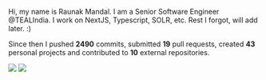 Hi, my name is Raunak Mandal. I am a Senior Software Engineer @TEALIndia. I work on NextJS, Typescript, SOLR, etc. Rest I forgot, will add later. :)

Since then I pushed **2490** commits, submitted **19** pull requests, created **43** personal projects and contributed to **10** external repositories.


<img src="https://github-readme-stats.vercel.app/api?username=RaunakMandal&show_icons=true&count_private=true">
<img src="https://github-readme-stats.vercel.app/api/top-langs/?username=RaunakMandal">

